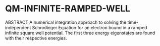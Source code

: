 # QM-INFINITE-RAMPED-WELL
ABSTRACT
A numerical integration approach to solving the time-independent Schrodinger
Equation for an electron bound in a ramped infinite square well potential. The first three energy eigenstates are found with their respective energies.

